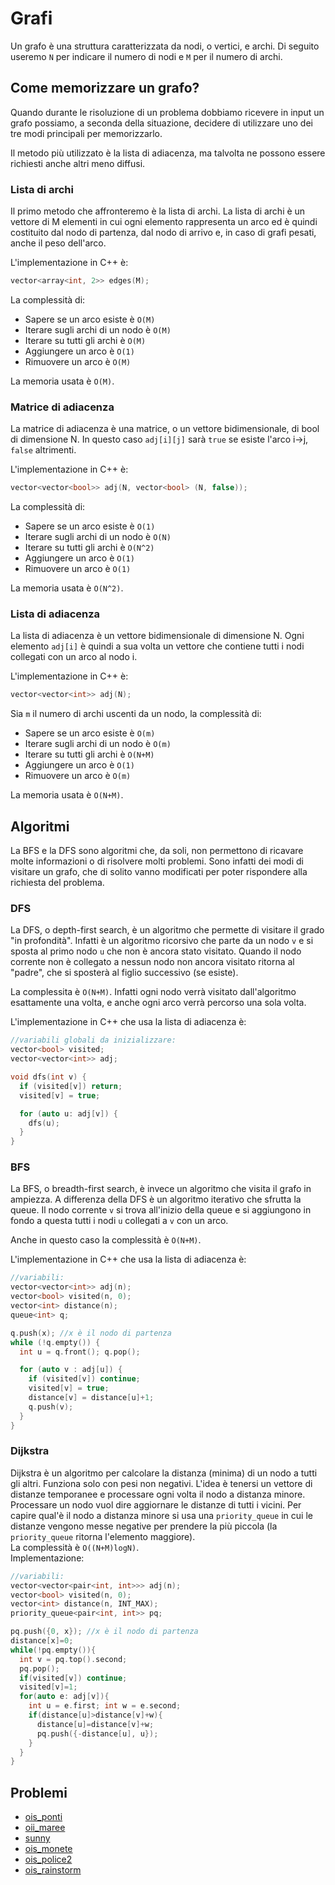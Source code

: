 # Grafi
Un grafo è una struttura caratterizzata da nodi, o vertici, e archi. Di seguito useremo ```N``` per indicare il numero di nodi e ```M``` per il numero di archi.

## Come memorizzare un grafo?
Quando durante le risoluzione di un problema dobbiamo ricevere in input un grafo possiamo, a seconda della situazione, decidere di utilizzare uno dei tre modi principali per memorizzarlo.

Il metodo più utilizzato è la lista di adiacenza, ma talvolta ne possono essere richiesti anche altri meno diffusi.

### Lista di archi
Il primo metodo che affronteremo è la lista di archi. La lista di archi è un vettore di M elementi in cui ogni elemento rappresenta un arco ed è quindi costituito dal nodo di partenza, dal nodo di arrivo e, in caso di grafi pesati, anche il peso dell'arco.

L'implementazione in C++ è:
```cpp
vector<array<int, 2>> edges(M);
```

La complessità di:
 - Sapere se un arco esiste è ```O(M)```
 - Iterare sugli archi di un nodo è ```O(M)```
 - Iterare su tutti gli archi è ```O(M)```
 - Aggiungere un arco è ```O(1)```
 - Rimuovere un arco è ```O(M)```

La memoria usata è ```O(M)```.

### Matrice di adiacenza
La matrice di adiacenza è una matrice, o un vettore bidimensionale, di bool di dimensione N. In questo caso ```adj[i][j]``` sarà ```true``` se esiste l'arco i->j, ```false``` altrimenti.

L'implementazione in C++ è:
```cpp
vector<vector<bool>> adj(N, vector<bool> (N, false));
```

La complessità di:
 - Sapere se un arco esiste è ```O(1)```
 - Iterare sugli archi di un nodo è ```O(N)```
 - Iterare su tutti gli archi è ```O(N^2)```
 - Aggiungere un arco è ```O(1)```
 - Rimuovere un arco è ```O(1)```

La memoria usata è ```O(N^2)```.

### Lista di adiacenza
La lista di adiacenza è un vettore bidimensionale di dimensione N. Ogni elemento  ```adj[i]``` è quindi a sua volta un vettore che contiene tutti i nodi collegati con un arco al nodo i.

L'implementazione in C++ è:
```cpp
vector<vector<int>> adj(N);
```

Sia ```m``` il numero di archi uscenti da un nodo, la complessità di:
 - Sapere se un arco esiste è ```O(m)```
 - Iterare sugli archi di un nodo è ```O(m)```
 - Iterare su tutti gli archi è ```O(N+M)```
 - Aggiungere un arco è ```O(1)```
 - Rimuovere un arco è ```O(m)```

La memoria usata è ```O(N+M)```.

## Algoritmi
La BFS e la DFS sono algoritmi che, da soli, non permettono di ricavare molte informazioni o di risolvere molti problemi. Sono infatti dei modi di visitare un grafo, che di solito vanno modificati per poter rispondere alla richiesta del problema.

### DFS
La DFS, o depth-first search, è un algoritmo che permette di visitare il grado "in profondità". Infatti è un algoritmo ricorsivo che parte da un nodo ```v``` e si sposta al primo nodo ```u``` che non è ancora stato visitato. Quando il nodo corrente non è collegato a nessun nodo non ancora visitato ritorna al "padre", che si sposterà al figlio successivo (se esiste).

La complessita è ```O(N+M)```. Infatti ogni nodo verrà visitato dall'algoritmo esattamente una volta, e anche ogni arco verrà percorso una sola volta.

L'implementazione in C++ che usa la lista di adiacenza è:
```cpp
//variabili globali da inizializzare:
vector<bool> visited; 
vector<vector<int>> adj;

void dfs(int v) {
  if (visited[v]) return;
  visited[v] = true;

  for (auto u: adj[v]) {
    dfs(u);
  }
}
```

### BFS
La BFS, o breadth-first search, è invece un algoritmo che visita il grafo in ampiezza. A differenza della DFS è un algoritmo iterativo che sfrutta la queue. Il nodo corrente ```v``` si trova all'inizio della queue e si aggiungono in fondo a questa tutti i nodi ```u``` collegati a ```v``` con un arco.

Anche in questo caso la complessità è ```O(N+M)```.

L'implementazione in C++ che usa la lista di adiacenza è:
```cpp
//variabili:
vector<vector<int>> adj(n);
vector<bool> visited(n, 0);
vector<int> distance(n);
queue<int> q;

q.push(x); //x è il nodo di partenza
while (!q.empty()) {
  int u = q.front(); q.pop();

  for (auto v : adj[u]) {
    if (visited[v]) continue;
    visited[v] = true;
    distance[v] = distance[u]+1;
    q.push(v);
  }
}
```

### Dijkstra
Dijkstra è un algoritmo per calcolare la distanza (minima) di un nodo a tutti gli altri. Funziona solo con pesi non negativi. L'idea è tenersi un vettore di distanze temporanee e processare ogni volta il nodo a distanza minore. Processare un nodo vuol dire aggiornare le distanze di tutti i vicini. Per capire qual'è il nodo a distanza minore si usa una ```priority_queue``` in cui le distanze vengono messe negative per prendere la più piccola (la ```priority_queue``` ritorna l'elemento maggiore).   
La complessità è ```O((N+M)logN)```.   
Implementazione:
```cpp
//variabili:
vector<vector<pair<int, int>>> adj(n);
vector<bool> visited(n, 0);
vector<int> distance(n, INT_MAX);
priority_queue<pair<int, int>> pq;

pq.push({0, x}); //x è il nodo di partenza
distance[x]=0;
while(!pq.empty()){
  int v = pq.top().second;
  pq.pop();
  if(visited[v]) continue;
  visited[v]=1;
  for(auto e: adj[v]){
    int u = e.first; int w = e.second;
    if(distance[u]>distance[v]+w){
      distance[u]=distance[v]+w;
      pq.push({-distance[u], u});
    }
  }
}

```

## Problemi
- [ois_ponti](./problemi/ois_ponti.md)
- [oii_maree](./problemi/oii_maree.md)
- [sunny](https://training.olinfo.it/task/sunny)
- [ois_monete](https://training.olinfo.it/task/ois_monete)
- [ois_police2](https://training.olinfo.it/task/ois_patrol2)
- [ois_rainstorm](https://training.olinfo.it/task/ois_rainstorm)